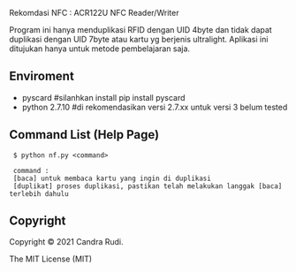 Rekomdasi NFC : ACR122U NFC Reader/Writer

Program ini hanya menduplikasi RFID dengan UID 4byte dan tidak dapat duplikasi dengan UID 7byte atau kartu yg berjenis ultralight.
Aplikasi ini ditujukan hanya untuk metode pembelajaran saja.

## Enviroment
* pyscard #silanhkan install pip install pyscard
* python 2.7.10 #di rekomendasikan versi 2.7.xx untuk versi 3 belum tested

## Command List (Help Page)
     $ python nf.py <command>
	 
	 command : 
	 [baca] untuk membaca kartu yang ingin di duplikasi
	 [duplikat] proses duplikasi, pastikan telah melakukan langgak [baca] terlebih dahulu
			

## Copyright
Copyright © 2021 Candra Rudi.

The MIT License (MIT)
